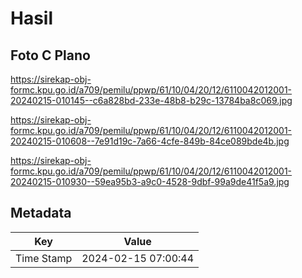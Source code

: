 # Hasil

## Foto C Plano

https://sirekap-obj-formc.kpu.go.id/a709/pemilu/ppwp/61/10/04/20/12/6110042012001-20240215-010145--c6a828bd-233e-48b8-b29c-13784ba8c069.jpg

https://sirekap-obj-formc.kpu.go.id/a709/pemilu/ppwp/61/10/04/20/12/6110042012001-20240215-010608--7e91d19c-7a66-4cfe-849b-84ce089bde4b.jpg

https://sirekap-obj-formc.kpu.go.id/a709/pemilu/ppwp/61/10/04/20/12/6110042012001-20240215-010930--59ea95b3-a9c0-4528-9dbf-99a9de41f5a9.jpg


## Metadata

| Key        | Value               |
| ---------- | ------------------- |
| Time Stamp | 2024-02-15 07:00:44 |



